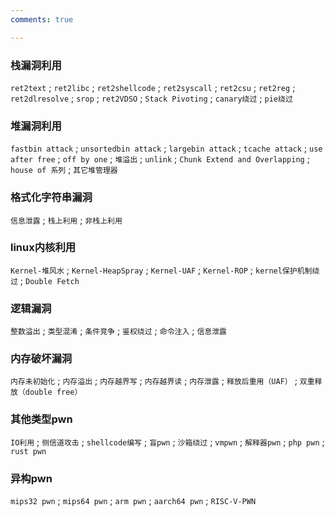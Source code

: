 ```yaml
---
comments: true

---
```



### 栈漏洞利用
`ret2text` ; `ret2libc` ; `ret2shellcode` ; `ret2syscall` ; `ret2csu` ; `ret2reg` ; `ret2dlresolve` ; `srop` ; `ret2VDSO` ; `Stack Pivoting` ; `canary绕过` ; `pie绕过`

### 堆漏洞利用
`fastbin attack` ; `unsortedbin attack` ; `largebin attack` ; `tcache attack` ; `use after free` ; `off by one` ; `堆溢出` ; `unlink` ; `Chunk Extend and Overlapping` ; `house of 系列` ; `其它堆管理器`

### 格式化字符串漏洞
`信息泄露` ; `栈上利用` ; `非栈上利用`

### linux内核利用
`Kernel-堆风水` ; `Kernel-HeapSpray` ; `Kernel-UAF` ; `Kernel-ROP` ; `kernel保护机制绕过` ; `Double Fetch`

### 逻辑漏洞
`整数溢出` ; `类型混淆` ; `条件竞争` ; `鉴权绕过` ; `命令注入` ; `信息泄露`

### 内存破坏漏洞
`内存未初始化` ; `内存溢出` ; `内存越界写` ; `内存越界读` ; `内存泄露` ; `释放后重用（UAF）` ; `双重释放（double free）`

### 其他类型pwn
`IO利用` ; `侧信道攻击` ; `shellcode编写` ; `盲pwn` ; `沙箱绕过` ; `vmpwn` ; `解释器pwn` ; `php pwn` ; `rust pwn`

### 异构pwn
`mips32 pwn` ; `mips64 pwn` ; `arm pwn` ; `aarch64 pwn` ; `RISC-V-PWN`